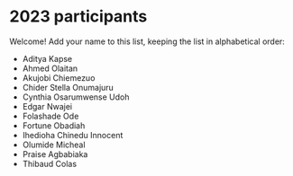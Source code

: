 # 2023 participants

Welcome! Add your name to this list, keeping the list in alphabetical order:

- Aditya Kapse
- Ahmed Olaitan
- Akujobi Chiemezuo
- Chider Stella Onumajuru
- Cynthia Osarumwense Udoh
- Edgar Nwajei
- Folashade Ode
- Fortune Obadiah
- Ihedioha Chinedu Innocent
- Olumide Micheal
- Praise Agbabiaka
- Thibaud Colas
